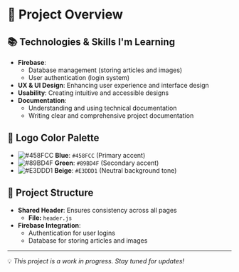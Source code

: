 # 🚀 Project Overview

## 📚 Technologies & Skills I'm Learning
- **Firebase**: 
  - Database management (storing articles and images)
  - User authentication (login system)
- **UX & UI Design**: Enhancing user experience and interface design
- **Usability**: Creating intuitive and accessible designs
- **Documentation**: 
  - Understanding and using technical documentation
  - Writing clear and comprehensive project documentation

## 🎨 Logo Color Palette
- ![#458FCC](https://via.placeholder.com/15/458FCC/000000?text=+) **Blue**: `#458FCC` (Primary accent)
- ![#89BD4F](https://via.placeholder.com/15/89BD4F/000000?text=+) **Green**: `#89BD4F` (Secondary accent)
- ![#E3DDD1](https://via.placeholder.com/15/E3DDD1/000000?text=+) **Beige**: `#E3DDD1` (Neutral background tone)

## 📂 Project Structure
- **Shared Header**: Ensures consistency across all pages
  - **File:** `header.js`
- **Firebase Integration**:
  - Authentication for user logins
  - Database for storing articles and images

---

💡 _This project is a work in progress. Stay tuned for updates!_
